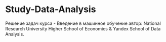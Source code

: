 # Study-Data-Analysis
Решение задач курса - Введение в машинное обучение автор: National Research University Higher School of Economics & Yandex School of Data Analysis.
